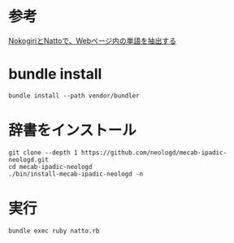 # 参考
[NokogiriとNattoで、Webページ内の単語を抽出する](https://qiita.com/YoshiyukiKato/items/815a99bea572ce788baf)

# bundle install
```
bundle install --path vendor/bundler
```

# 辞書をインストール
```
git clone --depth 1 https://github.com/neologd/mecab-ipadic-neologd.git
cd mecab-ipadic-neologd
./bin/install-mecab-ipadic-neologd -n
```

# 実行
```
bundle exec ruby natto.rb
```
